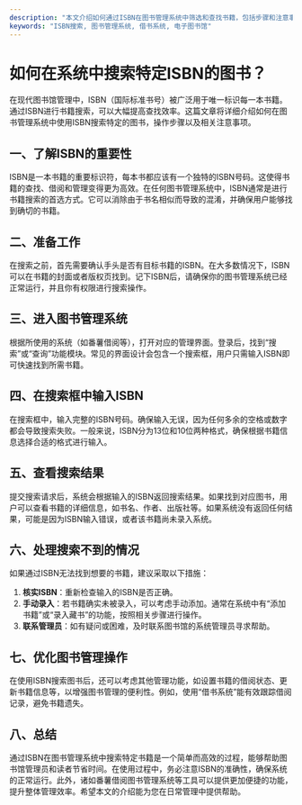 ```yaml
---
description: "本文介绍如何通过ISBN在图书管理系统中筛选和查找书籍，包括步骤和注意事项，确保高效地管理和借阅图书。"
keywords: "ISBN搜索, 图书管理系统, 借书系统, 电子图书馆"
---
```

# 如何在系统中搜索特定ISBN的图书？

在现代图书馆管理中，ISBN（国际标准书号）被广泛用于唯一标识每一本书籍。通过ISBN进行书籍搜索，可以大幅提高查找效率。这篇文章将详细介绍如何在图书管理系统中使用ISBN搜索特定的图书，操作步骤以及相关注意事项。

## 一、了解ISBN的重要性

ISBN是一本书籍的重要标识符，每本书都应该有一个独特的ISBN号码。这使得书籍的查找、借阅和管理变得更为高效。在任何图书管理系统中，ISBN通常是进行书籍搜索的首选方式。它可以消除由于书名相似而导致的混淆，并确保用户能够找到确切的书籍。

## 二、准备工作

在搜索之前，首先需要确认手头是否有目标书籍的ISBN。在大多数情况下，ISBN可以在书籍的封面或者版权页找到。记下ISBN后，请确保你的图书管理系统已经正常运行，并且你有权限进行搜索操作。

## 三、进入图书管理系统

根据所使用的系统（如番薯借阅等），打开对应的管理界面。登录后，找到“搜索”或“查询”功能模块。常见的界面设计会包含一个搜索框，用户只需输入ISBN即可快速找到所需书籍。

## 四、在搜索框中输入ISBN

在搜索框中，输入完整的ISBN号码。确保输入无误，因为任何多余的空格或数字都会导致搜索失败。一般来说，ISBN分为13位和10位两种格式，确保根据书籍信息选择合适的格式进行输入。

## 五、查看搜索结果

提交搜索请求后，系统会根据输入的ISBN返回搜索结果。如果找到对应图书，用户可以查看书籍的详细信息，如书名、作者、出版社等。如果系统没有返回任何结果，可能是因为ISBN输入错误，或者该书籍尚未录入系统。

## 六、处理搜索不到的情况

如果通过ISBN无法找到想要的书籍，建议采取以下措施：

1. **核实ISBN**：重新检查输入的ISBN是否正确。
2. **手动录入**：若书籍确实未被录入，可以考虑手动添加。通常在系统中有“添加书籍”或“录入藏书”的功能，按照相关步骤进行操作。
3. **联系管理员**：如有疑问或困难，及时联系图书馆的系统管理员寻求帮助。

## 七、优化图书管理操作

在使用ISBN搜索图书后，还可以考虑其他管理功能，如设置书籍的借阅状态、更新书籍信息等，以增强图书管理的便利性。例如，使用“借书系统”能有效跟踪借阅记录，避免书籍遗失。

## 八、总结

通过ISBN在图书管理系统中搜索特定书籍是一个简单而高效的过程，能够帮助图书馆管理员和读者节省时间。在使用过程中，务必注意ISBN的准确性，确保系统的正常运行。此外，诸如番薯借阅图书管理系统等工具可以提供更加便捷的功能，提升整体管理效率。希望本文的介绍能为您在日常管理中提供帮助。
